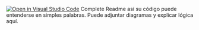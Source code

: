 [![Open in Visual Studio Code](https://classroom.github.com/assets/open-in-vscode-2e0aaae1b6195c2367325f4f02e2d04e9abb55f0b24a779b69b11b9e10269abc.svg)](https://classroom.github.com/online_ide?assignment_repo_id=15506349&assignment_repo_type=AssignmentRepo)
Complete Readme así su código puede entenderse en simples palabras. Puede adjuntar diagramas y explicar lógica aquí. 
